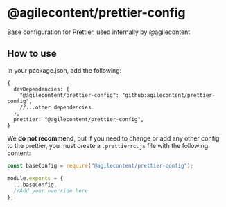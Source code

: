 # @agilecontent/prettier-config

Base configuration for Prettier, used internally by @agilecontent

## How to use

In your package.json, add the following:

```json5
{
  devDependencies: {
    "@agilecontent/prettier-config": "github:agilecontent/prettier-config",
    //...other dependencies
  },
  prettier: "@agilecontent/prettier-config",
}
```

We **do not recommend**, but if you need to change or add any other config to the prettier, you must create a `.prettierrc.js` file with the following content:

```js
const baseConfig = require("@agilecontent/prettier-config");

module.exports = {
  ...baseConfig,
  //Add your override here
};
```
